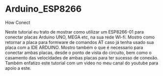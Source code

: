 # Arduino_ESP8266
How Conect

Neste tutorial eu trato de mostrar como utilizar um ESP8266-01 para conectar placas Arduino UNO, MEGA etc, na sua rede WI-fi.
Mostro como retornar a placa para formware de comandos AT caso já tenha usado sua placa com a IDE ARDUINO.
Mostro também o que é necessario para conectar ambas placas, desde o ponto de vista do circuito, bem como o casamento das velocidades de ambas placas para ter sucesso de conexão.
Também enfatizo este tutorial com um video no meu canal do youtube para apoio a este.
